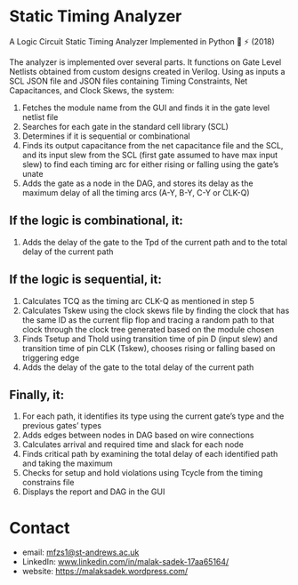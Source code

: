 # Static Timing Analyzer
A Logic Circuit Static Timing Analyzer Implemented in Python 🔌 ⚡ (2018)

The analyzer is implemented over several parts.
It functions on Gate Level Netlists obtained from custom designs created in Verilog. 
Using as inputs a SCL JSON file and JSON files containing Timing Constraints, Net Capacitances, and Clock Skews, the system:
1. Fetches the module name from the GUI and finds it in the gate level netlist file
2. Searches for each gate in the standard cell library (SCL)
3. Determines if it is sequential or combinational
4. Finds its output capacitance from the net capacitance file and the SCL, and its input slew from the SCL (first gate assumed to have max input slew) to find each timing arc for either rising or falling using the gate’s unate
5. Adds the gate as a node in the DAG, and stores its delay as the maximum delay of all the timing arcs (A-Y, B-Y, C-Y or CLK-Q)

## If the logic is combinational, it:
1. Adds the delay of the gate to the Tpd of the current path and to the total delay of the current path

## If the logic is sequential, it:
1. Calculates TCQ as the timing arc CLK-Q as mentioned in step 5
2. Calculates Tskew using the clock skews file by finding the clock that has the same ID as the current flip flop and tracing a random path to that clock through the clock tree generated based on the module chosen
3. Finds Tsetup and Thold using transition time of pin D (input slew) and transition time of pin CLK (Tskew), chooses rising or falling based on triggering edge
4. Adds the delay of the gate to the total delay of the current path
## Finally, it:
1. For each path, it identifies its type using the current gate’s type and the previous gates’ types
2. Adds edges between nodes in DAG based on wire connections
3. Calculates arrival and required time and slack for each node
4. Finds critical path by examining the total delay of each identified path and taking the maximum
5. Checks for setup and hold violations using Tcycle from the timing constrains file
6. Displays the report and DAG in the GUI

# Contact

* email: mfzs1@st-andrews.ac.uk
* LinkedIn: www.linkedin.com/in/malak-sadek-17aa65164/
* website: https://malaksadek.wordpress.com/

